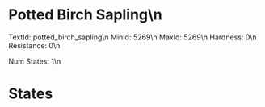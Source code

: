 # Potted Birch Sapling\n
TextId: potted_birch_sapling\n
MinId: 5269\n
MaxId: 5269\n
Hardness: 0\n
Resistance: 0\n

Num States: 1\n
# States
```

```